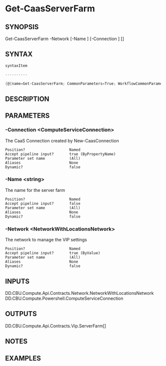 ﻿Get-CaasServerFarm
===================

## SYNOPSIS

Get-CaasServerFarm -Network <NetworkWithLocationsNetwork> [-Name <string>] [-Connection <ComputeServiceConnection>] [<CommonParameters>]


## SYNTAX
```powershell
syntaxItem                                                                                                    

----------                                                                                                    

{@{name=Get-CaasServerFarm; CommonParameters=True; WorkflowCommonParameters=False; parameter=System.Object[]}}
```

## DESCRIPTION


## PARAMETERS
### -Connection &lt;ComputeServiceConnection&gt;
The CaaS Connection created by New-CaasConnection
```
Position?                    Named
Accept pipeline input?       true (ByPropertyName)
Parameter set name           (All)
Aliases                      None
Dynamic?                     false
```
 
### -Name &lt;string&gt;
The name for the server farm
```
Position?                    Named
Accept pipeline input?       false
Parameter set name           (All)
Aliases                      None
Dynamic?                     false
```
 
### -Network &lt;NetworkWithLocationsNetwork&gt;
The network to manage the VIP settings
```
Position?                    Named
Accept pipeline input?       true (ByValue)
Parameter set name           (All)
Aliases                      None
Dynamic?                     false
```

## INPUTS
DD.CBU.Compute.Api.Contracts.Network.NetworkWithLocationsNetwork
DD.CBU.Compute.Powershell.ComputeServiceConnection


## OUTPUTS
DD.CBU.Compute.Api.Contracts.Vip.ServerFarm[]


## NOTES


## EXAMPLES
